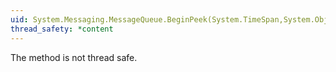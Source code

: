 ```yaml
---
uid: System.Messaging.MessageQueue.BeginPeek(System.TimeSpan,System.Object,System.AsyncCallback)
thread_safety: *content
---
```


The method is not thread safe.



